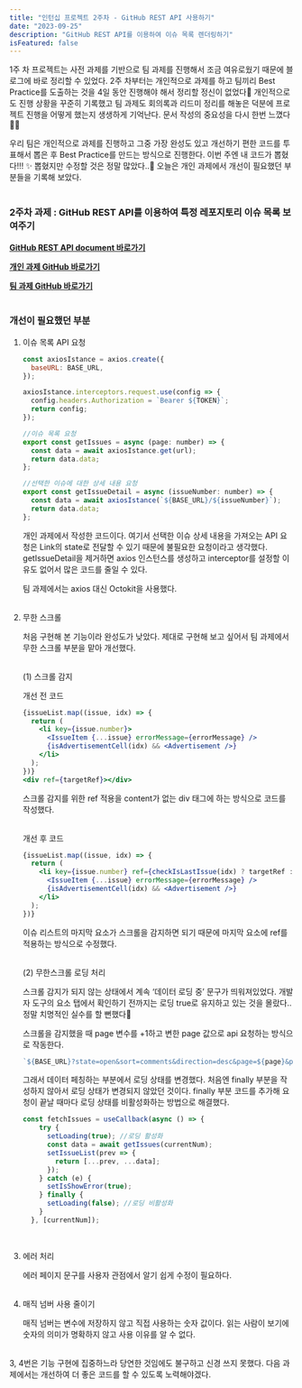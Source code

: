 ```yaml
---
title: "인턴십 프로젝트 2주차 - GitHub REST API 사용하기"
date: "2023-09-25"
description: "GitHub REST API를 이용하여 이슈 목록 렌더링하기"
isFeatured: false
---
```


1주 차 프로젝트는 사전 과제를 기반으로 팀 과제를 진행해서 조금 여유로웠기 때문에 블로그에 바로 정리할 수 있었다. 2주 차부터는 개인적으로 과제를 하고 팀끼리 Best Practice를 도출하는 것을 4일 동안 진행해야 해서 정리할 정신이 없었다🥲 개인적으로도 진행 상황을 꾸준히 기록했고 팀 과제도 회의록과 리드미 정리를 해놓은 덕분에 프로젝트 진행을 어떻게 했는지 생생하게 기억난다. 문서 작성의 중요성을 다시 한번 느꼈다👍🏻

우리 팀은 개인적으로 과제를 진행하고 그중 가장 완성도 있고 개선하기 편한 코드를 투표해서 뽑은 후 Best Practice를 만드는 방식으로 진행한다. 이번 주엔 내 코드가 뽑혔다!!! ✨ 뽑혔지만 수정할 것은 정말 많았다..🥲 오늘은 개인 과제에서 개선이 필요했던 부분들을 기록해 보았다.  
&nbsp; 

### 2주차 과제 : GitHub REST API를 이용하여 특정 레포지토리 이슈 목록 보여주기

[**GitHub REST API document 바로가기**](https://docs.github.com/en/rest/issues/issues?apiVersion=2022-11-28)

[**개인 과제 GitHub 바로가기**](https://github.com/somin00/pre-onboarding-12th-2-14)

[**팀 과제 GitHub 바로가기**](https://github.com/WANTED-TEAM14/pre-onboarding-12th-2-14)  
&nbsp;

### 개선이 필요했던 부분

1. 이슈 목록 API 요청
    
    ```jsx
    const axiosIstance = axios.create({
      baseURL: BASE_URL,
    });
    
    axiosIstance.interceptors.request.use(config => {
      config.headers.Authorization = `Bearer ${TOKEN}`;
      return config;
    });
    
    //이슈 목록 요청 
    export const getIssues = async (page: number) => {
      const data = await axiosIstance.get(url);
      return data.data;
    };
    
    //선택한 이슈에 대한 상세 내용 요청  
    export const getIssueDetail = async (issueNumber: number) => {
      const data = await axiosIstance(`${BASE_URL}/${issueNumber}`);
      return data.data;
    };
    ```
    
    개인 과제에서 작성한 코드이다.  여기서 선택한 이슈 상세 내용을 가져오는 API 요청은 Link의 state로 전달할 수 있기 때문에 불필요한 요청이라고 생각했다. getIssueDetail을 제거하면 axios 인스턴스를 생성하고 interceptor를 설정할 이유도 없어서 많은 코드를 줄일 수 있다. 
    
    팀 과제에서는 axios 대신 Octokit을 사용했다.  
    &nbsp;
    
2. 무한 스크롤
    
    처음 구현해 본 기능이라 완성도가 낮았다. 제대로 구현해 보고 싶어서 팀 과제에서 무한 스크롤 부분을 맡아 개선했다.  
    &nbsp;
    
    (1) 스크롤 감지

    개선 전 코드

    ```jsx
    {issueList.map((issue, idx) => {
      return (
        <li key={issue.number}>
          <IssueItem {...issue} errorMessage={errorMessage} />
          {isAdvertisementCell(idx) && <Advertisement />}
        </li>
      );
    })}
    <div ref={targetRef}></div>
    ```

    스크롤 감지를 위한 ref 적용을 content가 없는 div 태그에 하는 방식으로 코드를 작성했다.  
    &nbsp;

    개선 후 코드

    ```jsx
    {issueList.map((issue, idx) => {
      return (
        <li key={issue.number} ref={checkIsLastIssue(idx) ? targetRef : null}>
          <IssueItem {...issue} errorMessage={errorMessage} />
          {isAdvertisementCell(idx) && <Advertisement />}
        </li>
      );
    })}
    ```

    이슈 리스트의 마지막 요소가 스크롤을 감지하면 되기 때문에 마지막 요소에 ref를 적용하는 방식으로 수정했다.  
    &nbsp;

    (2) 무한스크롤 로딩 처리

    스크롤 감지가 되지 않는 상태에서 계속 ‘데이터 로딩 중’ 문구가 띄워져있었다. 개발자 도구의 요소 탭에서 확인하기 전까지는 로딩 true로 유지하고 있는 것을 몰랐다.. 정말 치명적인 실수를 할 뻔했다🥲 

    스크롤을 감지했을 때 page 변수를 +1하고 변한 page 값으로 api 요청하는 방식으로 작동한다.

    ```jsx
    `${BASE_URL}?state=open&sort=comments&direction=desc&page=${page}&per_page=10`,
    ```

    그래서 데이터 페칭하는 부분에서 로딩 상태를 변경했다.  처음엔 finally 부분을 작성하지 않아서 로딩 상태가 변경되지 않았던 것이다. finally 부분 코드를 추가해 요청이 끝날 때마다 로딩 상태를 비활성화하는 방법으로 해결했다.

    ```jsx
    const fetchIssues = useCallback(async () => {
        try {
          setLoading(true); //로딩 활성화
          const data = await getIssues(currentNum);
          setIssueList(prev => {
            return [...prev, ...data];
          });
        } catch (e) {
          setIsShowError(true);
        } finally {
          setLoading(false); //로딩 비활성화
        }
      }, [currentNum]);
    ```  
    &nbsp;
        
3. 에러 처리
    
    에러 페이지 문구를 사용자 관점에서 알기 쉽게 수정이 필요하다.   
    &nbsp;

4. 매직 넘버 사용 줄이기 
    
    매직 넘버는 변수에 저장하지 않고 직접 사용하는 숫자 값이다. 읽는 사람이 보기에 숫자의 의미가 명확하지 않고 사용 이유를 알 수 없다.  
    &nbsp;
    

3, 4번은 기능 구현에 집중하느라 당연한 것임에도 불구하고 신경 쓰지 못했다. 다음 과제에서는 개선하여 더 좋은 코드를 할 수 있도록 노력해야겠다.